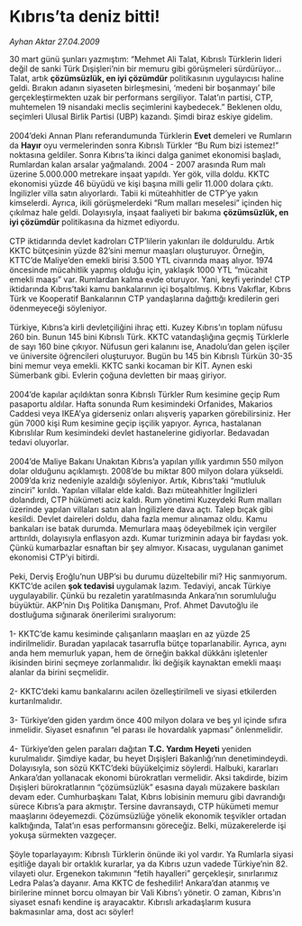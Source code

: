 # Kıbrıs’ta deniz bitti!

*Ayhan Aktar 27.04.2009*

<div class="taraf_structure_2col_1zq">
<div class="margen_n">



 <p>30 mart günü şunları yazmıştım: “Mehmet Ali Talat, Kıbrıslı Türklerin lideri değil de sanki Türk Dışişleri’nin bir memuru gibi görüşmeleri sürdürüyor... Talat, artık <b>çözümsüzlük, en iyi çözümdür</b> politikasının uygulayıcısı haline geldi. Bırakın adanın siyaseten birleşmesini, ‘medeni bir boşanmayı’ bile gerçekleştirmekten uzak bir performans sergiliyor. Talat’ın partisi, CTP, muhtemelen 19 nisandaki meclis seçimlerini kaybedecek.” Beklenen oldu, seçimleri Ulusal Birlik Partisi (UBP) kazandı. Şimdi biraz eskiye gidelim. <br/><br/>2004’deki Annan Planı referandumunda Türklerin <b>Evet</b> demeleri ve Rumların da <b>Hayır</b> oyu vermelerinden sonra Kıbrıslı Türkler “Bu Rum bizi istemez!” noktasına geldiler. Sonra Kıbrıs’ta ikinci dalga ganimet ekonomisi başladı, Rumlardan kalan arsalar yağmalandı. 2004 - 2007 arasında Rum malı üzerine 5.000.000 metrekare inşaat yapıldı. Yer gök, villa doldu. KKTC ekonomisi yüzde 46 büyüdü ve kişi başına milli gelir 11.000 dolara çıktı. İngilizler villa satın alıyorlardı. Tabii ki müteahhitler de CTP’ye yakın kimselerdi. Ayrıca, ikili görüşmelerdeki “Rum malları meselesi” içinden hiç çıkılmaz hale geldi. Dolayısıyla, inşaat faaliyeti bir bakıma <b>çözümsüzlük, en iyi çözümdür</b> politikasına da hizmet ediyordu. <br/><br/>CTP iktidarında devlet kadroları CTP’lilerin yakınları ile dolduruldu. Artık KKTC bütçesinin yüzde 82’sini memur maaşları oluşturuyor. Örneğin, KTTC’de Maliye’den emekli birisi 3.500 YTL civarında maaş alıyor. 1974 öncesinde mücahitlik yapmış olduğu için, yaklaşık 1000 YTL “mücahit emekli maaşı” var. Rumlardan kalma evde oturuyor. Yani, keyfi yerinde! CTP iktidarında Kıbrıs’taki kamu bankalarının içi boşaltılmış. Kıbrıs Vakıflar, Kıbrıs Türk ve Kooperatif Bankalarının CTP yandaşlarına dağıttığı kredilerin geri ödenmeyeceği söyleniyor. <br/><br/>Türkiye, Kıbrıs’a kirli devletçiliğini ihraç etti. Kuzey Kıbrıs’ın toplam nüfusu 260 bin. Bunun 145 bini Kıbrıslı Türk. KKTC vatandaşlığına geçmiş Türklerle de sayı 160 bine çıkıyor. Nüfusun geri kalanını ise, Anadolu’dan gelen işçiler ve üniversite öğrencileri oluşturuyor. Bugün bu 145 bin Kıbrıslı Türkün 30-35 bini memur veya emekli. KKTC sanki kocaman bir KİT. Aynen eski Sümerbank gibi. Evlerin çoğuna devletten bir maaş giriyor. <br/><br/>2004’de kapılar açıldıktan sonra Kıbrıslı Türkler Rum kesimine geçip Rum pasaportu aldılar. Hafta sonunda Rum kesimindeki Orfanides, Makarios Caddesi veya IKEA’ya giderseniz onları alışveriş yaparken görebilirsiniz. Her gün 7000 kişi Rum kesimine geçip işçilik yapıyor. Ayrıca, hastalanan Kıbrıslılar Rum kesimindeki devlet hastanelerine gidiyorlar. Bedavadan tedavi oluyorlar. <br/><br/>2004’de Maliye Bakanı Unakıtan Kıbrıs’a yapılan yıllık yardımın 550 milyon dolar olduğunu açıklamıştı. 2008’de bu miktar 800 milyon dolara yükseldi. 2009’da kriz nedeniyle azaldığı söyleniyor. Artık, Kıbrıs’taki “mutluluk zinciri” kırıldı. Yapılan villalar elde kaldı. Bazı müteahhitler İngilizleri dolandırdı, CTP hükümeti aciz kaldı. Rum yönetimi Kuzeydeki Rum malları üzerinde yapılan villaları satın alan İngilizlere dava açtı. Talep bıçak gibi kesildi. Devlet daireleri doldu, daha fazla memur alınamaz oldu. Kamu bankaları ise batak durumda. Memurlara maaş ödeyebilmek için vergiler arttırıldı, dolayısıyla enflasyon azdı. Kumar turizminin adaya bir faydası yok. Çünkü kumarbazlar esnaftan bir şey almıyor. Kısacası, uygulanan ganimet ekonomisi CTP’yi bitirdi. <br/><br/>Peki, Derviş Eroğlu’nun UBP’si bu durumu düzeltebilir mi? Hiç sanmıyorum. KKTC’de acilen <b>şok tedavisi</b> uygulamak lazım. Tedaviyi, ancak Türkiye uygulayabilir. Çünkü bu rezaletin yaratılmasında Ankara’nın sorumluluğu büyüktür. AKP’nin Dış Politika Danışmanı, Prof. Ahmet Davutoğlu ile dostluğuma sığınarak önerilerimi sıralıyorum: <br/><br/>1- KKTC’de kamu kesiminde çalışanların maaşları en az yüzde 25 indirilmelidir. Buradan yapılacak tasarrufla bütçe toparlanabilir. Ayrıca, aynı anda hem memurluk yapan, hem de örneğin bakkal dükkânı işletenler ikisinden birini seçmeye zorlanmalıdır. İki değişik kaynaktan emekli maaşı alanlar da birini seçmelidir. <br/><br/>2- KKTC’deki kamu bankalarını acilen özelleştirilmeli ve siyasi etkilerden kurtarılmalıdır. <br/><br/>3- Türkiye’den giden yardım önce 400 milyon dolara ve beş yıl içinde sıfıra inmelidir. Siyaset esnafının “el parası ile hovardalık yapması” önlenmelidir. <br/><br/>4- Türkiye’den gelen paraları dağıtan <b>T.C. Yardım Heyeti</b> yeniden kurulmalıdır. Şimdiye kadar, bu heyet Dışişleri Bakanlığı’nın denetimindeydi. Dolayısıyla, son sözü KKTC’deki büyükelçimiz söylerdi. Halbuki, kararları Ankara’dan yollanacak ekonomi bürokratları vermelidir. Aksi takdirde, bizim Dışişleri bürokratlarının “çözümsüzlük” esasına dayalı müzakere baskıları devam eder. Cumhurbaşkanı Talat, Kıbrıs lobisinin memuru gibi davrandığı sürece Kıbrıs’a para akmıştır. Tersine davransaydı, CTP hükümeti memur maaşlarını ödeyemezdi. Çözümsüzlüğe yönelik ekonomik teşvikler ortadan kalktığında, Talat’ın esas performansını göreceğiz. Belki, müzakerelerde işi yokuşa sürmekten vazgeçer. <br/><br/>Şöyle toparlayayım: Kıbrıslı Türklerin önünde iki yol vardır. Ya Rumlarla siyasi eşitliğe dayalı bir ortaklık kurarlar, ya da Kıbrıs uzun vadede Türkiye’nin 82. vilayeti olur. Ergenekon takımının “fetih hayalleri” gerçekleşir, sınırlarımız Ledra Palas’a dayanır. Ama KKTC de feshedilir! Ankara’dan atanmış ve birilerine minnet borcu olmayan bir Vali Kıbrıs’ı yönetir. O zaman, Kıbrıs’ın siyaset esnafı kendine iş arayacaktır. Kıbrıslı arkadaşlarım kusura bakmasınlar ama, dost acı söyler!</p>
<br/>
<br/>
<br/>



<br/>


<div id="taraf_not">
</div>

</div>


</div>
